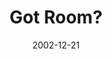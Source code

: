 ---
layout: music 
title: "Got Room?"
series: "Got Christmas?"
date: 2002-12-21 
description: "Delve into the key staples of the Christmas story."
audio: "http://s3.amazonaws.com/crossroadsaudiomessages/Got+Room+Dec21.mp3"
audio-duration: "36:57"
src: "http://www.crossroads.net/players/media/mediumHz/bigscreen.gotxmas.jpg"
---